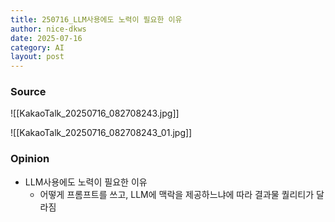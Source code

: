```yaml
---
title: 250716_LLM사용에도 노력이 필요한 이유
author: nice-dkws
date: 2025-07-16
category: AI
layout: post
---
```

### Source
![[KakaoTalk_20250716_082708243.jpg]]


![[KakaoTalk_20250716_082708243_01.jpg]]
### Opinion
* LLM사용에도 노력이 필요한 이유
	* 어떻게 프롬프트를 쓰고, LLM에 맥락을 제공하느냐에 따라 결과물 퀄리티가 달라짐